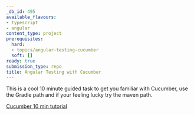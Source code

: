 ```yaml
---
_db_id: 495
available_flavours:
- typescript
- angular
content_type: project
prerequisites:
  hard:
  - topics/angular-testing-cucumber
  soft: []
ready: true
submission_type: repo
title: Angular Testing with Cucumber
---
```


This is a cool 10 minute guided task to get you familiar with Cucumber, use the Gradle path and if your feeling lucky try the maven path.

[Cucumber 10 min tutorial](https://cucumber.io/docs/guides/10-minute-tutorial/)